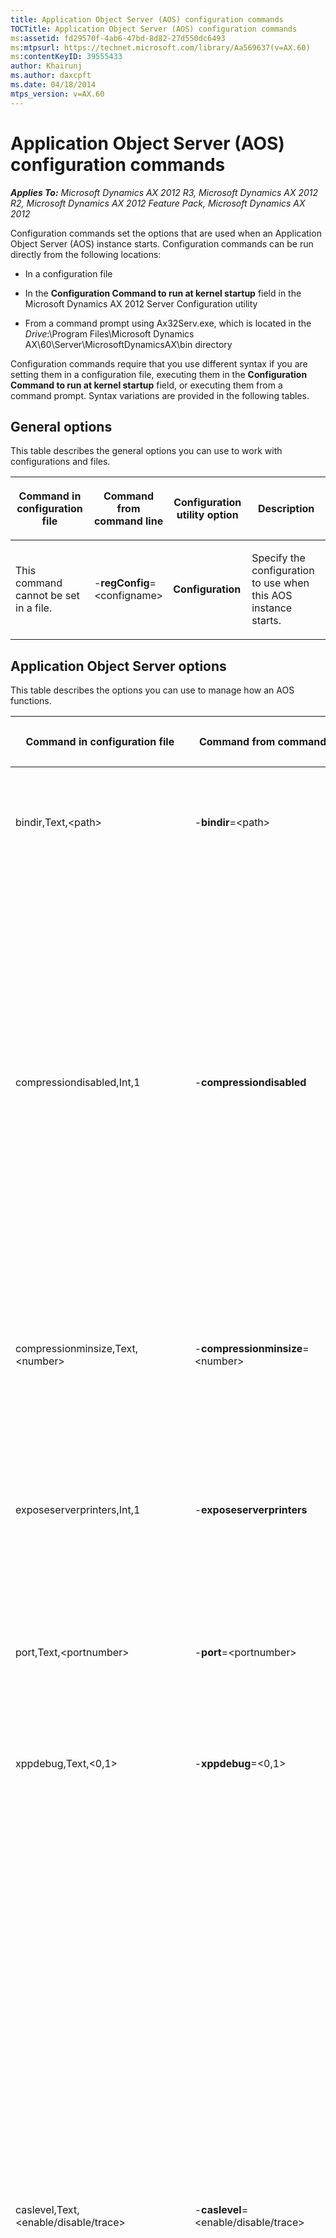 ```yaml
---
title: Application Object Server (AOS) configuration commands
TOCTitle: Application Object Server (AOS) configuration commands
ms:assetid: fd29570f-4ab6-47bd-8d82-27d550dc6493
ms:mtpsurl: https://technet.microsoft.com/library/Aa569637(v=AX.60)
ms:contentKeyID: 39555433
author: Khairunj
ms.author: daxcpft
ms.date: 04/18/2014
mtps_version: v=AX.60
---
```


# Application Object Server (AOS) configuration commands 


_**Applies To:** Microsoft Dynamics AX 2012 R3, Microsoft Dynamics AX 2012 R2, Microsoft Dynamics AX 2012 Feature Pack, Microsoft Dynamics AX 2012_

Configuration commands set the options that are used when an Application Object Server (AOS) instance starts. Configuration commands can be run directly from the following locations:

  - In a configuration file

  - In the **Configuration Command to run at kernel startup** field in the Microsoft Dynamics AX 2012 Server Configuration utility

  - From a command prompt using Ax32Serv.exe, which is located in the *Drive*:\\Program Files\\Microsoft Dynamics AX\\60\\Server\\MicrosoftDynamicsAX\\bin directory

Configuration commands require that you use different syntax if you are setting them in a configuration file, executing them in the **Configuration Command to run at kernel startup** field, or executing them from a command prompt. Syntax variations are provided in the following tables.

## General options

This table describes the general options you can use to work with configurations and files.

<table>
<colgroup>
<col style="width: 25%" />
<col style="width: 25%" />
<col style="width: 25%" />
<col style="width: 25%" />
</colgroup>
<thead>
<tr class="header">
<th><p>Command in configuration file</p></th>
<th><p>Command from command line</p></th>
<th><p>Configuration utility option</p></th>
<th><p>Description</p></th>
</tr>
</thead>
<tbody>
<tr class="odd">
<td><p>This command cannot be set in a file.</p></td>
<td><p>-<strong>regConfig</strong>=&lt;configname&gt;</p></td>
<td><p><strong>Configuration</strong></p></td>
<td><p>Specify the configuration to use when this AOS instance starts.</p></td>
</tr>
</tbody>
</table>


## Application Object Server options

This table describes the options you can use to manage how an AOS functions.

<table>
<colgroup>
<col style="width: 25%" />
<col style="width: 25%" />
<col style="width: 25%" />
<col style="width: 25%" />
</colgroup>
<thead>
<tr class="header">
<th><p>Command in configuration file</p></th>
<th><p>Command from command line</p></th>
<th><p>Configuration utility option</p></th>
<th><p>Description</p></th>
</tr>
</thead>
<tbody>
<tr class="odd">
<td><p>bindir,Text,&lt;path&gt;</p></td>
<td><p>-<strong>bindir</strong>=&lt;path&gt;</p></td>
<td><p><strong>Alternate bin directory</strong></p></td>
<td><p>Specify a directory location that contains an alternate kernel text data (ktd) file.</p></td>
</tr>
<tr class="even">
<td><p>compressiondisabled,Int,1</p></td>
<td><p>-<strong>compressiondisabled</strong></p></td>
<td><p>Option not available in utility</p></td>
<td><p>This is a binary command that is not set by default. When this value is absent, data sent between the AOS and Microsoft Dynamics AX clients is compressed to improve performance.</p>
<p>If the value is present, then packets are not compressed. Disabling compression can have a negative impact on system performance. To compress packets, remove the value from the configuration file.</p></td>
</tr>
<tr class="odd">
<td><p>compressionminsize,Text,&lt;number&gt;</p></td>
<td><p>-<strong>compressionminsize</strong>=&lt;number&gt;</p></td>
<td><p><strong>Minimum packet size to compress</strong></p></td>
<td><p>Specify the smallest useful packet size to compress. The larger the packet size chosen, the smaller the gains in speed.</p></td>
</tr>
<tr class="even">
<td><p>exposeserverprinters,Int,1</p></td>
<td><p>-<strong>exposeserverprinters</strong></p></td>
<td><p><strong>Allow clients to connect to printers on this server</strong></p></td>
<td><p>This is a binary command that is not set by default. When this value is present, clients are allowed to connect to printers that are connected to the AOS computer.</p></td>
</tr>
<tr class="odd">
<td><p>port,Text,&lt;portnumber&gt;</p></td>
<td><p>-<strong>port</strong>=&lt;portnumber&gt;</p></td>
<td><p><strong>TCP/IP port</strong></p></td>
<td><p>The TCP/IP port that the AOS instance should use to connect to clients. The default value is 2712.</p></td>
</tr>
<tr class="even">
<td><p>xppdebug,Text,&lt;0,1&gt;</p></td>
<td><p>-<strong>xppdebug</strong>=&lt;0,1&gt;</p></td>
<td><p><strong>Enable breakpoints to debug X++ code running on this server</strong></p></td>
<td><p>Enable clients to trace their interactions with this AOS instance. The default is off (0).</p></td>
</tr>
<tr class="odd">
<td><p>caslevel,Text,&lt;enable/disable/trace&gt;</p></td>
<td><p>-<strong>caslevel</strong>=&lt;enable/disable/trace&gt;</p></td>
<td><p>Option not available in utility</p></td>
<td><p>Code Access Security (CAS) is the mechanism in Microsoft Dynamics AX that is used to protect specific APIs.</p>
<p>Enable, the default setting, activates CAS for all CAS-protected APIs. If a CAS-protected API is invoked without following the correct consumer steps, an error is generated.</p>
<p>Trace is used to simulate CAS being enabled. An error is not generated if a CAS-protected API is invoked incorrectly. Instead, debug information is written to the Infolog. Use in development or test environments to determine the changes that need to be made to get the system working.</p>
<div class="alert">

> [!IMPORTANT]
> <P>Do not set the <STRONG>caslevel</STRONG> to Trace in production environments.</P>


</div>
<p>Disable disables CAS entirely.</p>
<div class="alert">

> [!IMPORTANT]
> <P>Do not set the <STRONG>caslevel</STRONG> to Disable in production environments.</P>


</div></td>
</tr>
<tr class="even">
<td><p>MaxConcurrentUISessions,Text,&lt;value&gt;</p></td>
<td><p>-<strong>MaxConcurrentUISessions</strong>=&lt;value&gt;</p></td>
<td><p></p></td>
<td><p>Set the maximum number of concurrent Microsoft Dynamics AX client sessions.</p>
<p>The minimum value is 0, the maximum value (and default) is 65535.</p></td>
</tr>
<tr class="odd">
<td><p>MaxConcurrentGuestSessions,Text,&lt;value&gt;</p></td>
<td><p>-<strong>MaxConcurrentGuestSessions</strong>=&lt;value&gt;</p></td>
<td><p></p></td>
<td><p>Set the maximum number of concurrent Guest (anonymous user) sessions.</p>
<p>The minimum value is 0, the maximum value (and default) is 65535.</p></td>
</tr>
<tr class="even">
<td><p>MaxConcurrentWebSessions,Text,&lt;value&gt;</p></td>
<td><p>-<strong>MaxConcurrentWebSessions</strong>=&lt;value&gt;</p></td>
<td><p></p></td>
<td><p>Set the maximum number of concurrent Enterprise Portal sessions, including Guest sessions.</p>
<p>The minimum value is 0, the maximum value (and default) is 65535.</p></td>
</tr>
<tr class="odd">
<td><p>MaxConcurrentBCSessions,Text,&lt;value&gt;</p></td>
<td><p>-<strong>MaxConcurrentBCSessions</strong>=&lt;value&gt;</p></td>
<td><p></p></td>
<td><p>Set the maximum number of concurrent Business Connector sessions, including all Web sessions (all Web sessions come through Business Connector).</p>
<p>The default value is 65535.</p></td>
</tr>
<tr class="even">
<td><p>MaxMemLoad,Text,&lt;value&gt;</p></td>
<td><p>-<strong>MaxMemLoad</strong>=&lt;value&gt;</p></td>
<td><p></p></td>
<td><p>Set the maximum amount of memory usage (the maximum percentage of physical memory that is in use on the computer).</p>
<p>The default value is 0.</p></td>
</tr>
<tr class="odd">
<td><p>MaxConcurrentSessions,Int,&lt;value&gt;</p></td>
<td><p>-<strong>MaxConcurrentSessions</strong>=&lt;value&gt;</p></td>
<td><p><strong>Maximum number of client sessions</strong></p></td>
<td><p>Set the maximum number of client sessions this AOS instance will accept.</p>
<p>The minimum value is 0, the maximum value (and default) is 65535.</p></td>
</tr>
<tr class="even">
<td><p>startupcmd,Text,&lt;command&gt;</p></td>
<td><p>-<strong>startupCmd</strong>=&lt;command&gt;</p></td>
<td><p><strong>Command to run at application startup</strong></p></td>
<td><p>Enter a <strong>SysStartupCmd</strong> method to run when this client application starts. For details, see <a href="execute-configuration-commands.md">Execute configuration commands</a>.</p></td>
</tr>
<tr class="odd">
<td><p>extracmd,Text,&lt;command&gt;</p></td>
<td><p>-<strong>extracmd</strong>=&lt;command&gt;</p></td>
<td><p><strong>Configuration command to run at kernel startup</strong></p></td>
<td><p>Enter any configuration command to run when the kernel starts.</p></td>
</tr>
</tbody>
</table>


## Database connection options

This table describes the options you can use to connect to a database.

<table>
<colgroup>
<col style="width: 25%" />
<col style="width: 25%" />
<col style="width: 25%" />
<col style="width: 25%" />
</colgroup>
<thead>
<tr class="header">
<th><p>Command in configuration file</p></th>
<th><p>Command from command line</p></th>
<th><p>Configuration utility option</p></th>
<th><p>Description</p></th>
</tr>
</thead>
<tbody>
<tr class="odd">
<td><p>createdsn,Text, &lt;microsoftsqlserver&gt;</p>
<p></p></td>
<td><p><strong>createdsn</strong>=&lt;microsoftsqlserver&gt;</p></td>
<td><p>Option not available in utility</p></td>
<td><p>Create the data source in the ODBC manager.</p></td>
</tr>
<tr class="even">
<td><p>dsn,text,&lt;portnumber&gt;</p></td>
<td><p><strong>-dsn=</strong>&lt;portnumber&gt;</p></td>
<td><p>Option not available in utility</p></td>
<td><p>Point to a specific data source.</p></td>
</tr>
<tr class="odd">
<td><p>database,Text,&lt;databasename&gt;</p></td>
<td><p><strong>-database</strong>=&lt;databasename&gt;</p></td>
<td><p><strong>Database to connect to</strong></p>
<p></p></td>
<td><p>Specify the database to connect to.</p></td>
</tr>
<tr class="even">
<td><p>dbcli,Text,&lt;ODBC&gt;</p></td>
<td><p>-<strong>dbcli</strong>=&lt;ODBC&gt;</p></td>
<td><p>Option not available in utility</p></td>
<td><p>Run Microsoft Dynamics AX in ODBC mode.</p></td>
</tr>
<tr class="odd">
<td><p>dbserver,Text,&lt;servername&gt;</p></td>
<td><p><strong>-dbserver</strong>=&lt;servername&gt;</p></td>
<td><p>Option not available in utility</p></td>
<td><p>SQL Server name.</p></td>
</tr>
</tbody>
</table>


## Database tuning options

This table describes the options you can use to tune database performance.

<table>
<colgroup>
<col style="width: 25%" />
<col style="width: 25%" />
<col style="width: 25%" />
<col style="width: 25%" />
</colgroup>
<thead>
<tr class="header">
<th><p>Command in configuration file</p></th>
<th><p>Command from command line</p></th>
<th><p>Configuration utility option</p></th>
<th><p>Description</p></th>
</tr>
</thead>
<tbody>
<tr class="odd">
<td><p>connectionidletimeout,Text,&lt;0,1&gt;</p>
<p></p></td>
<td><p><strong>-connectionidletimeout</strong>=&lt;0,1&gt;</p></td>
<td><p><strong>Leave the connection running when idle</strong></p></td>
<td><p>Retain a connection to the database when no transactions are running.</p></td>
</tr>
<tr class="even">
<td><p>connectionidletimeout,Text,&lt;time&gt;</p>
<p></p></td>
<td><p><strong>-connectionidletimeout</strong>=&lt;time&gt;</p></td>
<td><p><strong>Maximum idle time before closing</strong></p></td>
<td><p>Specify the amount of time to leave a database connection idle before closing it.</p></td>
</tr>
<tr class="odd">
<td><p>fetchahead,Text,&lt;number&gt;</p>
<p></p></td>
<td><p><strong>-fetchahead</strong>=&lt;number&gt;</p></td>
<td><p><strong>Array fetch ahead</strong></p></td>
<td><p>Specify the maximum number of records that the system fetches at the same time. Starts as your local default computer setting of 100.</p></td>
</tr>
<tr class="even">
<td><p>hint,Text,1</p>
<p></p></td>
<td><p><strong>-hint</strong>=&lt;0, 1&gt;</p></td>
<td><p><strong>Allow INDEX hints in queries</strong></p></td>
<td><p>Enable any query written with an INDEX hint to override the index selected by the database management system.</p></td>
</tr>
<tr class="odd">
<td><p>hint,Text,2</p></td>
<td><p><strong>-hint</strong>=&lt;0, 2&gt;</p></td>
<td><p><strong>Include LTRIM in all SELECT statements to remove leading space from right-aligned columns</strong></p></td>
<td><p>Add LTRIM to all queries generated by Microsoft Dynamics AX. Using LTRIM forces the database to perform a table scan, which can slow query results. Set to 2 to enable this feature, and 0 to disable it.</p></td>
</tr>
<tr class="even">
<td><p>ignoredatasourceindex,Text,&lt;0,1&gt;</p>
<p></p></td>
<td><p><strong>-ignoredatasourceindex</strong>=&lt;0, 1&gt;</p></td>
<td><p><strong>Generate ORDER BY clauses from WHERE clauses</strong></p></td>
<td><p>Set to 1 to override the ordering specified by the index on the data source, using the order of the columns as specified in the WHERE clause. This can improve query performance.</p></td>
</tr>
<tr class="odd">
<td><p>newconnectionretrycount,Text,&lt;number&gt;</p>
<p></p></td>
<td><p><strong>-newconnectionretrycount</strong>=&lt;number&gt;</p></td>
<td><p><strong>Number of connection retries</strong></p></td>
<td><p>Specify the number of times to try connecting to the database before failing.</p></td>
</tr>
<tr class="even">
<td><p>newconnectionretrydelayms,Text,&lt;time&gt;</p>
<p></p></td>
<td><p><strong>-newconnectionretrydelayms</strong>=&lt;time&gt;</p></td>
<td><p><strong>Connection retry interval</strong></p></td>
<td><p>Specify the interval between attempts to connect to the database in milliseconds.</p></td>
</tr>
<tr class="odd">
<td><p>opencursors,Text,&lt;number&gt;</p>
<p></p></td>
<td><p><strong>-opencursors</strong>=&lt;number&gt;</p></td>
<td><p><strong>Maximum open cursors</strong></p></td>
<td><p>Specify the maximum number of database cursors to keep open for reuse in a connection. Starts as your local computer setting, which defaults to 90.</p></td>
</tr>
<tr class="even">
<td><p>retry,Text,&lt;time&gt;</p>
<p></p></td>
<td><p><strong>-retry</strong>=&lt;time&gt;</p></td>
<td><p><strong>Transaction retry interval (in seconds)</strong></p></td>
<td><p>Specify the delay before re-executing a transaction after a deadlock. The default value is 5 seconds.</p></td>
</tr>
<tr class="odd">
<td><p>sqlbuffer,Text,&lt;number&gt;</p>
<p></p></td>
<td><p><strong>-sqlbuffer</strong>=&lt; number&gt;</p></td>
<td><p><strong>Maximum buffer size</strong></p></td>
<td><p>Specify the maximum size of the data retrieval buffer. The larger the buffer, the greater the number of records transferred at the same time. Starts as your local default computer setting of 24.</p></td>
</tr>
<tr class="even">
<td><p>sqlcomplexliterals,Text,&lt;0,1&gt;</p></td>
<td><p><strong>-sqlcomplexliterals</strong>=&lt;0,1&gt;</p></td>
<td><p><strong>Use literals in complex joins from X++</strong></p></td>
<td><p>Specify that Microsoft Dynamics AX use literals rather than parameters for complex joins to optimize performance.</p></td>
</tr>
<tr class="odd">
<td><p>sqlformliterals,Text, &lt;0,1&gt;</p></td>
<td><p><strong>-sqlformliterals</strong>=&lt;0, 1&gt;</p></td>
<td><p><strong>Use literals in join queries from forms and reports</strong></p></td>
<td><p>Specify that Microsoft Dynamics AX use literals rather than parameters in long-running queries to optimize performance.</p></td>
</tr>
</tbody>
</table>


## Unfamiliar configuration options

In the configuration files generated by Microsoft Dynamics AX, you may see unfamiliar options. Some are legacy options (configuration options from previous versions) that are not in use. Other configuration options remain in both the client or server configuration files, although they only apply to client or server, because in previous product versions the utilities were combined. We recommend that you do not change values for these options; unexpected results may occur.

<table>
<colgroup>
<col style="width: 50%" />
<col style="width: 50%" />
</colgroup>
<thead>
<tr class="header">
<th><p>Value in configuration file</p></th>
<th><p>Applies to</p></th>
</tr>
</thead>
<tbody>
<tr class="odd">
<td><p>directory,Text,&lt;pathname&gt;</p></td>
<td><p>Server</p></td>
</tr>
<tr class="even">
<td><p>client,Text,thin</p></td>
<td><p>Legacy</p></td>
</tr>
<tr class="odd">
<td><p>broadcast,Text,</p></td>
<td><p>Legacy</p></td>
</tr>
<tr class="even">
<td><p>sql,Int,1</p></td>
<td><p>Server</p></td>
</tr>
<tr class="odd">
<td><p>native,Int,0</p></td>
<td><p>Legacy</p></td>
</tr>
<tr class="even">
<td><p>fetchahead,Text,</p></td>
<td><p>Server</p></td>
</tr>
<tr class="odd">
<td><p>opencursors,Text,</p></td>
<td><p>Server</p></td>
</tr>
<tr class="even">
<td><p>database,Text,</p></td>
<td><p>Server</p></td>
</tr>
<tr class="odd">
<td><p>dsn,Text,</p></td>
<td><p>Server</p></td>
</tr>
<tr class="even">
<td><p>sqluser,Text,</p></td>
<td><p>Legacy</p></td>
</tr>
<tr class="odd">
<td><p>hint,Text,</p></td>
<td><p>Server</p></td>
</tr>
<tr class="even">
<td><p>sqlbuffer,Text,</p></td>
<td><p>Server</p></td>
</tr>
<tr class="odd">
<td><p>log,Text,</p></td>
<td><p>Server</p></td>
</tr>
<tr class="even">
<td><p>hassqlpwd,Int,0</p></td>
<td><p>Legacy</p></td>
</tr>
<tr class="odd">
<td><p>sqlpwd,Text,</p></td>
<td><p>Legacy</p></td>
</tr>
<tr class="even">
<td><p>retry,Text,</p></td>
<td><p>Server</p></td>
</tr>
<tr class="odd">
<td><p>dbserver,Text,</p></td>
<td><p>Server</p></td>
</tr>
<tr class="even">
<td><p>localappldoc,Int,0</p></td>
<td><p>Legacy</p></td>
</tr>
<tr class="odd">
<td><p>localsysdoc,Int,0</p></td>
<td><p>Legacy</p></td>
</tr>
<tr class="even">
<td><p>applshare,Int,1</p></td>
<td><p>Legacy</p></td>
</tr>
<tr class="odd">
<td><p>applexclusive,Int,0</p></td>
<td><p>Legacy</p></td>
</tr>
<tr class="even">
<td><p>hascompwd,Int,0</p></td>
<td><p>Legacy</p></td>
</tr>
<tr class="odd">
<td><p>compwd,Text,</p></td>
<td><p>Legacy</p></td>
</tr>
<tr class="even">
<td><p>hasserveridletimeout,Int,0</p></td>
<td><p>Server</p></td>
</tr>
<tr class="odd">
<td><p>serveridletimeout,Text,</p></td>
<td><p>Server</p></td>
</tr>
<tr class="even">
<td><p>connectionidletimeout,Text,</p></td>
<td><p>Server</p></td>
</tr>
<tr class="odd">
<td><p>port,Text,</p></td>
<td><p>Server</p></td>
</tr>
<tr class="even">
<td><p>createdsn,Text,</p></td>
<td><p>Server</p></td>
</tr>
<tr class="odd">
<td><p>allowunauth,Int,0</p></td>
<td><p>Legacy</p></td>
</tr>
<tr class="even">
<td><p>sqlformliterals,Text,1</p></td>
<td><p>Server</p></td>
</tr>
<tr class="odd">
<td><p>sqlcomplexliterals,Text,1</p></td>
<td><p>Server</p></td>
</tr>
<tr class="even">
<td><p>ignoredatasourceindex,Text,0</p></td>
<td><p>Server</p></td>
</tr>
<tr class="odd">
<td><p>dbcli,Text,odbc</p></td>
<td><p>Server</p></td>
</tr>
<tr class="even">
<td><p>dbunicodeenabled,Text,1</p></td>
<td><p>Legacy</p></td>
</tr>
<tr class="odd">
<td><p>newconnectionretrydelayms,Text,</p></td>
<td><p>Server</p></td>
</tr>
<tr class="even">
<td><p>newconnectionretrycount,Text,</p></td>
<td><p>Server</p></td>
</tr>
<tr class="odd">
<td><p>cachesynctime,Text,</p></td>
<td><p>Server</p></td>
</tr>
<tr class="even">
<td><p>_clientadname,Text,</p></td>
<td><p>Legacy</p></td>
</tr>
</tbody>
</table>

  


